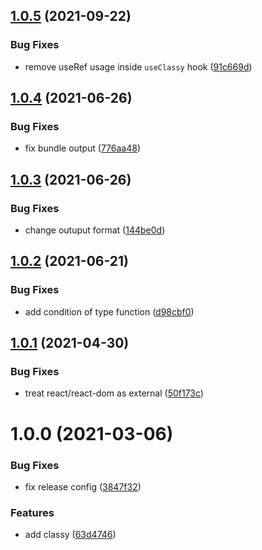 ## [1.0.5](https://github.com/cheesebit/classy/compare/v1.0.4...v1.0.5) (2021-09-22)


### Bug Fixes

* remove useRef usage inside `useClassy` hook ([91c669d](https://github.com/cheesebit/classy/commit/91c669dbba8a874d6459630a244239dd7a430221))

## [1.0.4](https://github.com/cheesebit/classy/compare/v1.0.3...v1.0.4) (2021-06-26)


### Bug Fixes

* fix bundle output ([776aa48](https://github.com/cheesebit/classy/commit/776aa48222eb58652b550082731d383e278927aa))

## [1.0.3](https://github.com/cheesebit/classy/compare/v1.0.2...v1.0.3) (2021-06-26)


### Bug Fixes

* change outuput format ([144be0d](https://github.com/cheesebit/classy/commit/144be0dedf02cc417469cf5a7af93b00ebb01169))

## [1.0.2](https://github.com/cheesebit/classy/compare/v1.0.1...v1.0.2) (2021-06-21)


### Bug Fixes

* add condition of type function ([d98cbf0](https://github.com/cheesebit/classy/commit/d98cbf0a193f77e2efe509ca07c6c5350cc8930f))

## [1.0.1](https://github.com/cheesebit/classy/compare/v1.0.0...v1.0.1) (2021-04-30)


### Bug Fixes

* treat react/react-dom as external ([50f173c](https://github.com/cheesebit/classy/commit/50f173c2443451ef9fa38a710750ffd7868bf292))

# 1.0.0 (2021-03-06)


### Bug Fixes

* fix release config ([3847f32](https://github.com/cheesebit/classy/commit/3847f326ddd40c0111fc649107097b4aaabd8f50))


### Features

* add classy ([63d4746](https://github.com/cheesebit/classy/commit/63d4746f69b7cfbb90495d2d5d0af55af545c0ed))
